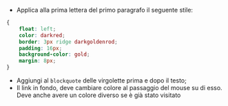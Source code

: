 - Applica alla prima lettera del primo paragrafo il seguente stile:

```css
{
	float: left;
	color: darkred;
	border: 3px ridge darkgoldenrod;
	padding: 16px;
	background-color: gold;
	margin: 8px;
}
```

 - Aggiungi al `blockquote` delle virgolette prima e dopo il testo;
 - Il link in fondo, deve cambiare colore al passaggio del mouse su di esso. Deve anche avere un colore diverso se è già stato visitato
